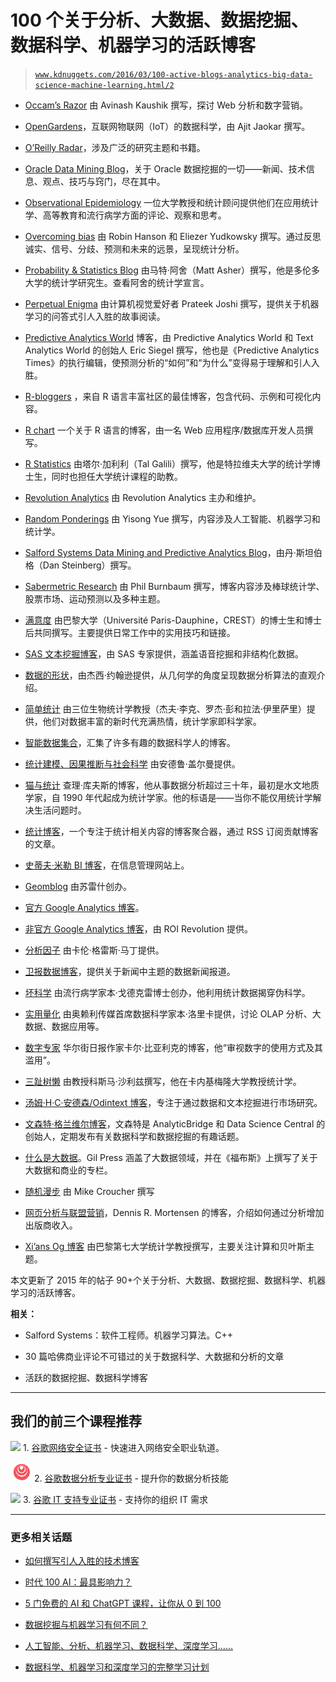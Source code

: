 # 100 个关于分析、大数据、数据挖掘、数据科学、机器学习的活跃博客

> [`www.kdnuggets.com/2016/03/100-active-blogs-analytics-big-data-science-machine-learning.html/2`](https://www.kdnuggets.com/2016/03/100-active-blogs-analytics-big-data-science-machine-learning.html/2)

+   [Occam’s Razor](http://www.kaushik.net/avinash/) 由 Avinash Kaushik 撰写，探讨 Web 分析和数字营销。

+   [OpenGardens](http://www.opengardensblog.futuretext.com/)，互联网物联网（IoT）的数据科学，由 Ajit Jaokar 撰写。

+   [O’Reilly Radar](http://radar.oreilly.com/)，涉及广泛的研究主题和书籍。

+   [Oracle Data Mining Blog](http://blogs.oracle.com/datamining/)，关于 Oracle 数据挖掘的一切——新闻、技术信息、观点、技巧与窍门，尽在其中。

+   [Observational Epidemiology](https://observationalepidemiology.blogspot.com/) 一位大学教授和统计顾问提供他们在应用统计学、高等教育和流行病学方面的评论、观察和思考。

+   [Overcoming bias](http://www.overcomingbias.com/) 由 Robin Hanson 和 Eliezer Yudkowsky 撰写。通过反思诚实、信号、分歧、预测和未来的远景，呈现统计分析。

+   [Probability & Statistics Blog](http://www.statisticsblog.com/) 由马特·阿舍（Matt Asher）撰写，他是多伦多大学的统计学研究生。查看阿舍的统计学宣言。

+   [Perpetual Enigma](http://prateekvjoshi.com/author/prateekvjoshi/) 由计算机视觉爱好者 Prateek Joshi 撰写，提供关于机器学习的问答式引人入胜的故事阅读。

+   [Predictive Analytics World](http://www.predictiveanalyticsworld.com/blog/) 博客，由 Predictive Analytics World 和 Text Analytics World 的创始人 Eric Siegel 撰写，他也是《Predictive Analytics Times》的执行编辑，使预测分析的“如何”和“为什么”变得易于理解和引人入胜。

+   [R-bloggers](http://www.r-bloggers.com/) ，来自 R 语言丰富社区的最佳博客，包含代码、示例和可视化内容。

+   [R chart](http://www.r-chart.com/) 一个关于 R 语言的博客，由一名 Web 应用程序/数据库开发人员撰写。

+   [R Statistics](http://www.r-statistics.com/) 由塔尔·加利利（Tal Galili）撰写，他是特拉维夫大学的统计学博士生，同时也担任大学统计课程的助教。

+   [Revolution Analytics](http://blog.revolutionanalytics.com/) 由 Revolution Analytics 主办和维护。

+   [Random Ponderings](http://yyue.blogspot.in/) 由 Yisong Yue 撰写，内容涉及人工智能、机器学习和统计学。

+   [Salford Systems Data Mining and Predictive Analytics Blog](http://1.salford-systems.com/blog)，由丹·斯坦伯格（Dan Steinberg）撰写。

+   [Sabermetric Research](http://blog.philbirnbaum.com/) 由 Phil Burnbaum 撰写，博客内容涉及棒球统计学、股票市场、运动预测以及多种主题。

+   [满意度](https://statisfaction.wordpress.com/) 由巴黎大学（Université Paris-Dauphine，CREST）的博士生和博士后共同撰写。主要提供日常工作中的实用技巧和链接。

+   [SAS 文本挖掘博客](http://blogs.sas.com/text-mining/)，由 SAS 专家提供，涵盖语音挖掘和非结构化数据。

+   [数据的形状](https://shapeofdata.wordpress.com/)，由杰西·约翰逊提供，从几何学的角度呈现数据分析算法的直观介绍。

+   [简单统计](http://simplystatistics.org/) 由三位生物统计学教授（杰夫·李克、罗杰·彭和拉法·伊里萨里）提供，他们对数据丰富的新时代充满热情，统计学家即科学家。

+   [智能数据集合](http://smartdatacollective.com/)，汇集了许多有趣的数据科学人的博客。

+   [统计建模、因果推断与社会科学](http://andrewgelman.com/) 由安德鲁·盖尔曼提供。

+   [猫与统计](http://statswithcats.wordpress.com/) 查理·库夫斯的博客，他从事数据分析超过三十年，最初是水文地质学家，自 1990 年代起成为统计学家。他的标语是——当你不能仅用统计学解决生活问题时。

+   [统计博客](http://www.statsblogs.com/)，一个专注于统计相关内容的博客聚合器，通过 RSS 订阅贡献博客的文章。

+   [史蒂夫·米勒 BI 博客](http://www.information-management.com/blog/steve_miller.html)，在信息管理网站上。

+   [Geomblog](http://geomblog.blogspot.in/) 由苏雷什创办。

+   [官方 Google Analytics 博客](https://analytics.blogspot.com/)。

+   [非官方 Google Analytics 博客](http://www.roirevolution.com/blog/)，由 ROI Revolution 提供。

+   [分析因子](http://www.theanalysisfactor.com/) 由卡伦·格雷斯·马丁提供。

+   [卫报数据博客](https://www.theguardian.com/data)，提供关于新闻中主题的数据新闻报道。

+   [坏科学](http://www.badscience.net/) 由流行病学家本·戈德克雷博士创办，他利用统计数据揭穿伪科学。

+   [实用量化](https://practicalquant.blogspot.com/) 由奥赖利传媒首席数据科学家本·洛里卡提供，讨论 OLAP 分析、大数据、数据应用等。

+   [数字专家](http://blogs.wsj.com/numbers/) 华尔街日报作家卡尔·比亚利克的博客，他“审视数字的使用方式及其滥用”。

+   [三趾树懒](http://bactra.org/weblog/) 由教授科斯马·沙利兹撰写，他在卡内基梅隆大学教授统计学。

+   [汤姆·H·C·安德森/Odintext 博客](http://www.tomhcanderson.com/)，专注于通过数据和文本挖掘进行市场研究。

+   [文森特·格兰维尔博客](http://www.analyticbridge.com/profile/VincentGranville)，文森特是 AnalyticBridge 和 Data Science Central 的创始人，定期发布有关数据科学和数据挖掘的有趣话题。

+   [什么是大数据](http://whatsthebigdata.com/)。Gil Press 涵盖了大数据领域，并在《福布斯》上撰写了关于大数据和商业的专栏。

+   [随机漫步](http://www.walkingrandomly.com/) 由 Mike Croucher 撰写

+   [网页分析与联盟营销](http://www.outbrain.com/blog)，Dennis R. Mortensen 的博客，介绍如何通过分析增加出版商收入。

+   [Xi’ans Og 博客](https://xianblog.wordpress.com/) 由巴黎第七大学统计学教授撰写，主要关注计算和贝叶斯主题。

本文更新了 2015 年的帖子 90+个关于分析、大数据、数据挖掘、数据科学、机器学习的活跃博客。

**相关：**

+   Salford Systems：软件工程师。机器学习算法。C++

+   30 篇哈佛商业评论不可错过的关于数据科学、大数据和分析的文章

+   活跃的数据挖掘、数据科学博客

* * *

## 我们的前三个课程推荐

![](img/0244c01ba9267c002ef39d4907e0b8fb.png) 1\. [谷歌网络安全证书](https://www.kdnuggets.com/google-cybersecurity) - 快速进入网络安全职业轨道。

![](img/e225c49c3c91745821c8c0368bf04711.png) 2\. [谷歌数据分析专业证书](https://www.kdnuggets.com/google-data-analytics) - 提升你的数据分析技能

![](img/0244c01ba9267c002ef39d4907e0b8fb.png) 3\. [谷歌 IT 支持专业证书](https://www.kdnuggets.com/google-itsupport) - 支持你的组织 IT 需求

* * *

### 更多相关话题

+   [如何撰写引人入胜的技术博客](https://www.kdnuggets.com/2022/04/write-engaging-technical-blogs.html)

+   [时代 100 AI：最具影响力？](https://www.kdnuggets.com/time-100-ai-the-most-influential)

+   [5 门免费的 AI 和 ChatGPT 课程，让你从 0 到 100](https://www.kdnuggets.com/5-free-courses-on-ai-and-chatgpt-to-take-you-from-0-100)

+   [数据挖掘与机器学习有何不同？](https://www.kdnuggets.com/2022/06/data-mining-different-machine-learning.html)

+   [人工智能、分析、机器学习、数据科学、深度学习……](https://www.kdnuggets.com/2021/12/developments-predictions-ai-machine-learning-data-science-research.html)

+   [数据科学、机器学习和深度学习的完整学习计划](https://www.kdnuggets.com/2023/01/mwiti-solid-plan-learning-data-science-machine-learning-deep-learning.html)
